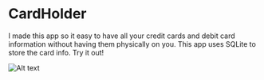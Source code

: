 # CardHolder

I made this app so it easy to have all your credit cards and debit card information without having them physically on you.
This app uses SQLite to store the card info. 
Try it out!

![Alt text](/../<master>/G_20170906_1608493.gif?raw=true "Gif of app")
